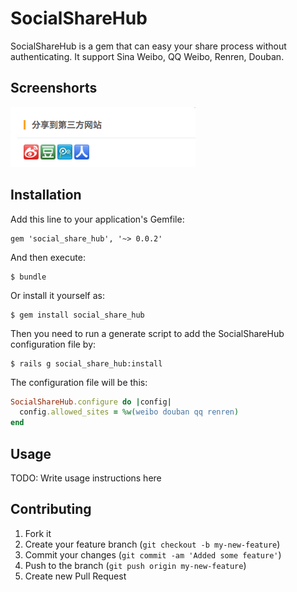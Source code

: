 # SocialShareHub

SocialShareHub is a gem that can easy your share process without authenticating. It support Sina Weibo, QQ Weibo, Renren, Douban.

## Screenshorts

![img][1]

## Installation

Add this line to your application's Gemfile:

    gem 'social_share_hub', '~> 0.0.2'

And then execute:

    $ bundle

Or install it yourself as:

    $ gem install social_share_hub


Then you need to run a generate script to add the SocialShareHub configuration file by:

	$ rails g social_share_hub:install

The configuration file will be this:

``` ruby
SocialShareHub.configure do |config|
  config.allowed_sites = %w(weibo douban qq renren)
end
```

## Usage

TODO: Write usage instructions here

## Contributing

1. Fork it
2. Create your feature branch (`git checkout -b my-new-feature`)
3. Commit your changes (`git commit -am 'Added some feature'`)
4. Push to the branch (`git push origin my-new-feature`)
5. Create new Pull Request

[1]: https://github.com/jerryshen/social_share_hub/blob/master/screenshorts/social_share_hub.png "screenshort"